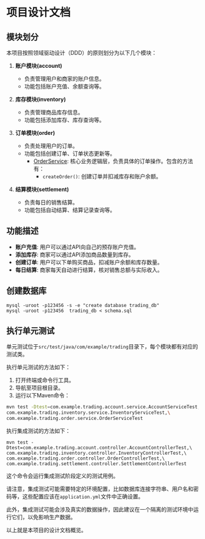 # 项目设计文档

## 模块划分

本项目按照领域驱动设计（DDD）的原则划分为以下几个模块：

1. **账户模块(account)**
   - 负责管理用户和商家的账户信息。
   - 功能包括账户充值、余额查询等。

2. **库存模块(inventory)**
   - 负责管理商品库存信息。
   - 功能包括添加库存、库存查询等。

3. **订单模块(order)**
   - 负责处理用户的订单。
   - 功能包括创建订单、订单状态更新等。
     - [OrderService](src/main/java/com/example/trading/order/service/OrderService.java): 核心业务逻辑层，负责具体的订单操作。包含的方法有：
       - `createOrder()`: 创建订单并扣减库存和账户余额。

4. **结算模块(settlement)**
   - 负责每日的销售结算。
   - 功能包括自动结算、结算记录查询等。

## 功能描述

- **账户充值**: 用户可以通过API向自己的预存账户充值。
- **添加库存**: 商家可以通过API添加商品数量到库存。
- **创建订单**: 用户可以下单购买商品，扣减账户余额和库存数量。
- **每日结算**: 商家每天自动进行结算，核对销售总额与实际收入。

## 创建数据库
```
mysql -uroot -p123456 -s -e "create database trading_db"
mysql -uroot -p123456  trading_db < schema.sql
```


## 执行单元测试

单元测试位于`src/test/java/com/example/trading`目录下，每个模块都有对应的测试类。

执行单元测试的方法如下：
1. 打开终端或命令行工具。
2. 导航至项目根目录。
3. 运行以下Maven命令：
```bash
mvn test -Dtest=com.example.trading.account.service.AccountServiceTest,\
com.example.trading.inventory.service.InventoryServiceTest,\
com.example.trading.order.service.OrderServiceTest


```

执行集成测试的方法如下：

```
mvn test -Dtest=com.example.trading.account.controller.AccountControllerTest,\
com.example.trading.inventory.controller.InventoryControllerTest,\
com.example.trading.order.controller.OrderControllerTest,\
com.example.trading.settlement.controller.SettlementControllerTest

```

这个命令会运行集成测试阶段定义的测试用例。

请注意，集成测试可能需要特定的环境配置，比如数据库连接字符串、用户名和密码等，这些配置应该在`application.yml`文件中正确设置。

此外，集成测试可能会涉及真实的数据操作，因此建议在一个隔离的测试环境中运行它们，以免影响生产数据。

以上就是本项目的设计文档概览。
